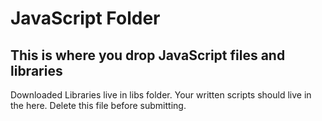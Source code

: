 # JavaScript Folder

## This is where you drop JavaScript files and libraries

Downloaded Libraries live in libs folder.  Your written scripts should live in the here.
Delete this file before submitting.
